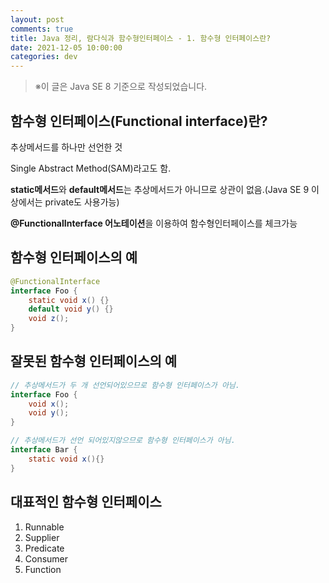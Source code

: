 ```yaml
---
layout: post
comments: true
title: Java 정리, 람다식과 함수형인터페이스 - 1. 함수형 인터페이스란?
date: 2021-12-05 10:00:00
categories: dev
---
```


> ※이 글은 Java SE 8 기준으로 작성되었습니다.



## 함수형 인터페이스(Functional interface)란?

추상메서드를 하나만 선언한 것

Single Abstract Method(SAM)라고도 함.

**static메서드**와 **default메서드**는 추상메서드가 아니므로 상관이 없음.(Java SE 9 이상에서는 private도 사용가능)

**@FunctionalInterface 어노테이션**을 이용하여 함수형인터페이스를 체크가능



## 함수형 인터페이스의 예

```java
@FunctionalInterface
interface Foo { 
    static void x() {}
    default void y() {}
    void z();
}
```



## 잘못된 함수형 인터페이스의 예

```java
// 추상메서드가 두 개 선언되어있으므로 함수형 인터페이스가 아님.
interface Foo {
    void x();
    void y();
}

// 추상메서드가 선언 되어있지않으므로 함수형 인터페이스가 아님.
interface Bar {
    static void x(){}
}
```



## 대표적인 함수형 인터페이스

1. Runnable
2. Supplier
3. Predicate
4. Consumer
5. Function